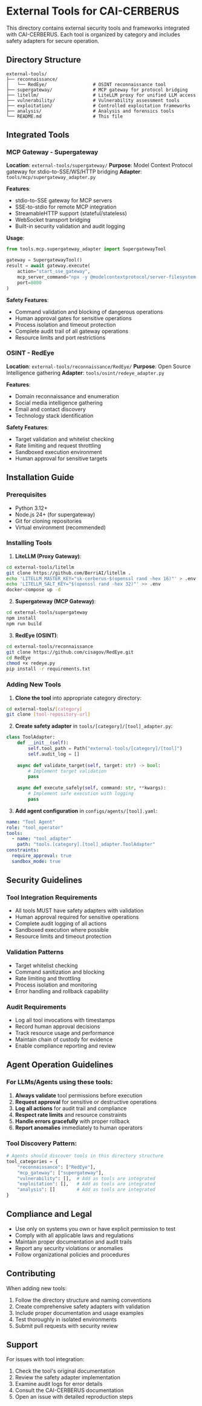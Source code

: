 # External Tools for CAI-CERBERUS

This directory contains external security tools and frameworks integrated with CAI-CERBERUS. Each tool is organized by category and includes safety adapters for secure operation.

## Directory Structure

```
external-tools/
├── reconnaissance/
│   └── RedEye/                 # OSINT reconnaissance tool
├── supergateway/               # MCP gateway for protocol bridging
├── litellm/                    # LiteLLM proxy for unified LLM access
├── vulnerability/              # Vulnerability assessment tools
├── exploitation/               # Controlled exploitation frameworks
├── analysis/                   # Analysis and forensics tools
└── README.md                   # This file
```

## Integrated Tools

### MCP Gateway - Supergateway
**Location**: `external-tools/supergateway/`
**Purpose**: Model Context Protocol gateway for stdio-to-SSE/WS/HTTP bridging
**Adapter**: `tools/mcp/supergateway_adapter.py`

**Features**:
- stdio-to-SSE gateway for MCP servers
- SSE-to-stdio for remote MCP integration
- StreamableHTTP support (stateful/stateless)
- WebSocket transport bridging
- Built-in security validation and audit logging

**Usage**:
```python
from tools.mcp.supergateway_adapter import SupergatewayTool

gateway = SupergatewayTool()
result = await gateway.execute(
    action="start_sse_gateway",
    mcp_server_command="npx -y @modelcontextprotocol/server-filesystem ./workspaces",
    port=8000
)
```

**Safety Features**:
- Command validation and blocking of dangerous operations
- Human approval gates for sensitive operations
- Process isolation and timeout protection
- Complete audit trail of all gateway operations
- Resource limits and port restrictions

### OSINT - RedEye
**Location**: `external-tools/reconnaissance/RedEye/`
**Purpose**: Open Source Intelligence gathering
**Adapter**: `tools/osint/redeye_adapter.py`

**Features**:
- Domain reconnaissance and enumeration
- Social media intelligence gathering
- Email and contact discovery
- Technology stack identification

**Safety Features**:
- Target validation and whitelist checking
- Rate limiting and request throttling
- Sandboxed execution environment
- Human approval for sensitive targets

## Installation Guide

### Prerequisites
- Python 3.12+
- Node.js 24+ (for supergateway)
- Git for cloning repositories
- Virtual environment (recommended)

### Installing Tools

1. **LiteLLM (Proxy Gateway)**:
```bash
cd external-tools/litellm
git clone https://github.com/BerriAI/litellm .
echo 'LITELLM_MASTER_KEY="sk-cerberus-$(openssl rand -hex 16)"' > .env
echo 'LITELLM_SALT_KEY="$(openssl rand -hex 32)"' >> .env
docker-compose up -d
```

2. **Supergateway (MCP Gateway)**:
```bash
cd external-tools/supergateway
npm install
npm run build
```

3. **RedEye (OSINT)**:
```bash
cd external-tools/reconnaissance
git clone https://github.com/cisagov/RedEye.git
cd RedEye
chmod +x redeye.py
pip install -r requirements.txt
```

### Adding New Tools

1. **Clone the tool** into appropriate category directory:
```bash
cd external-tools/[category]
git clone [tool-repository-url]
```

2. **Create safety adapter** in `tools/[category]/[tool]_adapter.py`:
```python
class ToolAdapter:
    def __init__(self):
        self.tool_path = Path("external-tools/[category]/[tool]")
        self.audit_log = []
    
    async def validate_target(self, target: str) -> bool:
        # Implement target validation
        pass
    
    async def execute_safely(self, command: str, **kwargs):
        # Implement safe execution with logging
        pass
```

3. **Add agent configuration** in `configs/agents/[tool].yaml`:
```yaml
name: "Tool Agent"
role: "tool_operator"
tools:
  - name: "tool_adapter"
    path: "tools.[category].[tool]_adapter.ToolAdapter"
constraints:
  require_approval: true
  sandbox_mode: true
```

## Security Guidelines

### Tool Integration Requirements
- All tools MUST have safety adapters with validation
- Human approval required for sensitive operations
- Complete audit logging of all actions
- Sandboxed execution where possible
- Resource limits and timeout protection

### Validation Patterns
- Target whitelist checking
- Command sanitization and blocking
- Rate limiting and throttling
- Process isolation and monitoring
- Error handling and rollback capability

### Audit Requirements
- Log all tool invocations with timestamps
- Record human approval decisions
- Track resource usage and performance
- Maintain chain of custody for evidence
- Enable compliance reporting and review

## Agent Operation Guidelines

### For LLMs/Agents using these tools:

1. **Always validate** tool permissions before execution
2. **Request approval** for sensitive or destructive operations
3. **Log all actions** for audit trail and compliance
4. **Respect rate limits** and resource constraints
5. **Handle errors gracefully** with proper rollback
6. **Report anomalies** immediately to human operators

### Tool Discovery Pattern:
```python
# Agents should discover tools in this directory structure
tool_categories = {
    "reconnaissance": ["RedEye"],
    "mcp_gateway": ["supergateway"],
    "vulnerability": [],  # Add as tools are integrated
    "exploitation": [],   # Add as tools are integrated
    "analysis": []        # Add as tools are integrated
}
```

## Compliance and Legal

- Use only on systems you own or have explicit permission to test
- Comply with all applicable laws and regulations
- Maintain proper documentation and audit trails
- Report any security violations or anomalies
- Follow organizational policies and procedures

## Contributing

When adding new tools:
1. Follow the directory structure and naming conventions
2. Create comprehensive safety adapters with validation
3. Include proper documentation and usage examples
4. Test thoroughly in isolated environments
5. Submit pull requests with security review

## Support

For issues with tool integration:
1. Check the tool's original documentation
2. Review the safety adapter implementation
3. Examine audit logs for error details
4. Consult the CAI-CERBERUS documentation
5. Open an issue with detailed reproduction steps